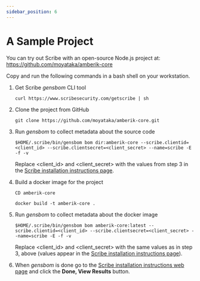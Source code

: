 ```yaml
---
sidebar_position: 6
---
```


# A Sample Project

You can try out Scribe with an open-source Node.js project at:  
https://github.com/moyataka/amberik-core

Copy and run the following commands in a bash shell on your workstation.
 
1. Get Scribe *gensbom* CLI tool

    ```curl https://www.scribesecurity.com/getscribe | sh```
 
2. Clone the project from GitHub

    ```git clone https://github.com/moyataka/amberik-core.git```

3. Run *gensbom* to collect metadata about the source code

    ```$HOME/.scribe/bin/gensbom bom dir:amberik-core --scribe.clientid=<client_id> --scribe.clientsecret=<client_secret> --name=scribe -E -f -v```

    Replace <client_id> and <client_secret> with the values from step 3 in the <a href='https://mui.production.scribesecurity.com/install-scribe'>Scribe installation instructions page</a>.  

4. Build a docker image for the project

    ```CD amberik-core```

    ```docker build -t amberik-core .```

5. Run *gensbom* to collect metadata about the docker image

    ```$HOME/.scribe/bin/gensbom bom amberik-core:latest --scribe.clientid=<client_id> --scribe.clientsecret=<client_secret> --name=scribe -E -f -v```

    Replace <client_id> and <client_secret> with the same values as in step 3, above (values appear in the <a href='https://mui.production.scribesecurity.com/install-scribe'>Scribe installation instructions page</a>).


6. When *gensbom* is done go to the <a href='https://mui.production.scribesecurity.com/install-scribe'>Scribe installation instructions web page</a> and click the **Done, View Results** button.
